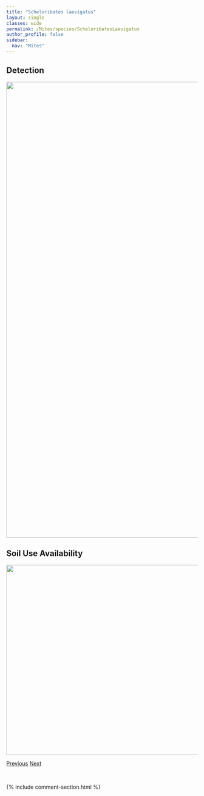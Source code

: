 ```yaml
---
title: "Scheloribates laevigatus"
layout: single
classes: wide
permalink: /Mites/species/ScheloribatesLaevigatus
author_profile: false
sidebar:
  nav: "Mites"
---
```


<h2>Detection</h2>

<a href="https://drive.google.com/uc?export=view&id=1ot8v5bph9-qgFY_a_dM3yiwq2iXLY-H-">
<img src="https://drive.google.com/uc?export=view&id=1ot8v5bph9-qgFY_a_dM3yiwq2iXLY-H-" height = "1200" width = "800">
</a>


<h2>Soil Use Availability</h2>

<a href="https://drive.google.com/uc?export=view&id=1Y3hyY3nfg__-W_14KX6vwVwwwd_7SpE0">
<img src="https://drive.google.com/uc?export=view&id=1Y3hyY3nfg__-W_14KX6vwVwwwd_7SpE0" height = "500" width = "1000">
</a>


<a href="/DevelopmentWebsite/Mites/species/ScapheremaeusPalustris" class="pagination--pager" title="Scapheremaeus palustris">Previous</a> <a href="/DevelopmentWebsite/Mites/species/ScheloribatesPallidulus" class="pagination--pager" title="Scheloribates pallidulus">Next</a>

<p>&nbsp;</p>

{% include comment-section.html %}
